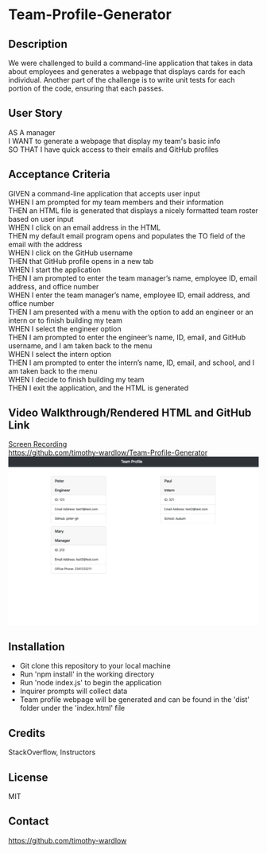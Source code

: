 # Team-Profile-Generator

## Description
We were challenged to build a command-line application that takes in data about employees and generates a webpage that displays cards for each individual. Another part of the challenge is to write unit tests for each portion of the code, ensuring that each passes. 

## User Story
AS A manager <br>
I WANT to generate a webpage that display my team's basic info <br>
SO THAT I have quick access to their emails and GitHub profiles

## Acceptance Criteria
GIVEN a command-line application that accepts user input <br>
WHEN I am prompted for my team members and their information <br>
THEN an HTML file is generated that displays a nicely formatted team roster based on user input <br>
WHEN I click on an email address in the HTML <br>
THEN my default email program opens and populates the TO field of the email with the address <br>
WHEN I click on the GitHub username <br>
THEN that GitHub profile opens in a new tab <br>
WHEN I start the application <br>
THEN I am prompted to enter the team manager’s name, employee ID, email address, and office number <br>
WHEN I enter the team manager’s name, employee ID, email address, and office number <br>
THEN I am presented with a menu with the option to add an engineer or an intern or to finish building my team <br>
WHEN I select the engineer option <br>
THEN I am prompted to enter the engineer’s name, ID, email, and GitHub username, and I am taken back to the menu <br>
WHEN I select the intern option <br>
THEN I am prompted to enter the intern’s name, ID, email, and school, and I am taken back to the menu <br>
WHEN I decide to finish building my team <br>
THEN I exit the application, and the HTML is generated <br>

## Video Walkthrough/Rendered HTML and GitHub Link
[Screen Recording](https://drive.google.com/file/d/1AZcpuRHUcgTW02y4OY4QpqlJjOdn0IyM/view?usp=sharing) <br>
https://github.com/timothy-wardlow/Team-Profile-Generator  <br>
![Screenshot](./assets/screenshot.png)

## Installation
- Git clone this repository to your local machine
- Run 'npm install' in the working directory
- Run 'node index.js' to begin the application
- Inquirer prompts will collect data
- Team profile webpage will be generated and can be found in the 'dist' folder under the 'index.html' file

## Credits
StackOverflow, Instructors

## License
MIT

## Contact
https://github.com/timothy-wardlow
